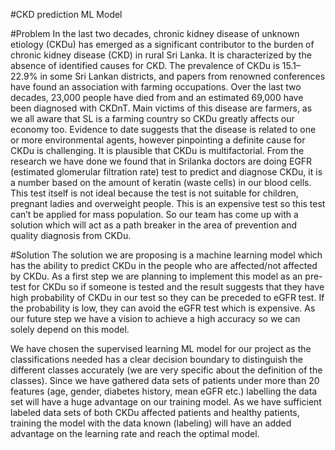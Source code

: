 #CKD prediction ML Model

#Problem
In the last two decades, chronic kidney disease of unknown etiology (CKDu) has emerged as a significant contributor
to the burden of chronic kidney disease (CKD) in rural Sri Lanka. It is characterized by the absence of identified causes for CKD.
The prevalence of CKDu is 15.1–22.9% in some Sri Lankan districts, and papers from renowned conferences have found an association
with farming occupations. Over the last two decades, 23,000 people have died from and an estimated 69,000 have been diagnosed with CKDnT.
Main victims of this disease are farmers, as we all aware that SL is a farming country so CKDu greatly affects our economy too. 
Evidence to date suggests that the disease is related to one or more environmental agents, however pinpointing a definite 
cause for CKDu is challenging. It is plausible that CKDu is multifactorial. From the research we have done we found that in 
Srilanka doctors are doing EGFR (estimated glomerular filtration rate) test to predict and diagnose CKDu, it is a number based 
on the amount of keratin (waste cells) in our blood cells. This test itself is not ideal because the test is not suitable for children,
pregnant ladies and overweight people. This is an expensive test so this test can’t be applied for mass population. So our team has
come up with a solution which will act as a path breaker in the area of prevention and quality diagnosis from CKDu.


#Solution
The solution we are proposing is a machine learning model which has the ability to predict CKDu in the people who are affected/not affected by CKDu. 
As a first step we are planning to implement this model as an pre-test for CKDu so if someone is tested and the result suggests that 
they have high probability of CKDu in our test so they can be preceded to eGFR test. If the probability is low, they can avoid the eGFR 
test which is expensive. As our future step we have a vision to achieve a high accuracy so we can solely depend on this model. 

We have chosen the supervised learning ML model for our project as the classifications needed has a clear decision boundary to distinguish
the different classes accurately (we are very specific about the definition of the classes). Since we have gathered data sets of patients 
under more than 20 features (age, gender, diabetes history, mean eGFR etc.) labelling the data set will have a huge advantage on our 
training model.  As we have sufficient labeled data sets of both CKDu affected patients and healthy patients, training the model with 
the data known (labeling) will have an added advantage on the learning rate and reach the optimal model. 
